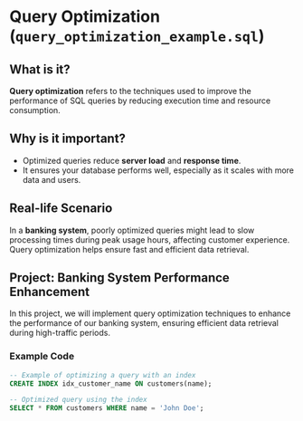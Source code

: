 # Query Optimization (`query_optimization_example.sql`)

## What is it?
**Query optimization** refers to the techniques used to improve the performance of SQL queries by reducing execution time and resource consumption.

## Why is it important?
- Optimized queries reduce **server load** and **response time**.
- It ensures your database performs well, especially as it scales with more data and users.

## Real-life Scenario
In a **banking system**, poorly optimized queries might lead to slow processing times during peak usage hours, affecting customer experience. Query optimization helps ensure fast and efficient data retrieval.

## Project: Banking System Performance Enhancement
In this project, we will implement query optimization techniques to enhance the performance of our banking system, ensuring efficient data retrieval during high-traffic periods.

### Example Code
```sql
-- Example of optimizing a query with an index
CREATE INDEX idx_customer_name ON customers(name);

-- Optimized query using the index
SELECT * FROM customers WHERE name = 'John Doe';

